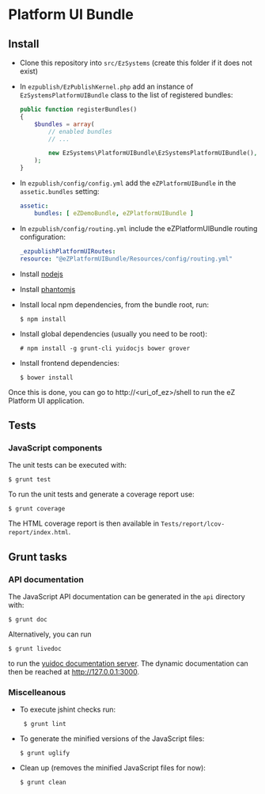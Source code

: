 # Platform UI Bundle

## Install

* Clone this repository into `src/EzSystems` (create this folder if it does not
  exist)
* In `ezpublish/EzPublishKernel.php` add an instance of
  `EzSystemsPlatformUIBundle` class to the list of registered bundles:
    ```php
    public function registerBundles()
    {
        $bundles = array(
            // enabled bundles
            // ...

            new EzSystems\PlatformUIBundle\EzSystemsPlatformUIBundle(),
        );
    }
    ```
* In `ezpublish/config/config.yml` add the `eZPlatformUIBundle` in the
  `assetic.bundles` setting:

    ```yml
    assetic:
        bundles: [ eZDemoBundle, eZPlatformUIBundle ]
    ```
* In `ezpublish/config/routing.yml` include the eZPlatformUIBundle routing
  configuration:

    ```yml
    _ezpublishPlatformUIRoutes:
    resource: "@eZPlatformUIBundle/Resources/config/routing.yml"
    ```
* Install [nodejs](http://nodejs.org/)
* Install [phantomjs](http://phantomjs.org)
* Install local npm dependencies, from the bundle root, run:

    ```
    $ npm install
    ```
* Install global dependencies (usually you need to be root):

    ```
    # npm install -g grunt-cli yuidocjs bower grover
    ```
* Install frontend dependencies:

    ```
    $ bower install
    ```

Once this is done, you can go to http://<uri_of_ez>/shell to run the eZ Platform
UI application.

## Tests

### JavaScript components

The unit tests can be executed with:
```
$ grunt test
``` 

To run the unit tests and generate a coverage report use:
```
$ grunt coverage
```

The HTML coverage report is then available in
`Tests/report/lcov-report/index.html`.

## Grunt tasks

### API documentation

The JavaScript API documentation can be generated in the `api` directory with:

```
$ grunt doc
```
Alternatively, you can run
```
$ grunt livedoc
```
to run the [yuidoc documentation
server](http://yui.github.io/yuidoc/args/index.html#server). The dynamic
documentation can then be reached at http://127.0.0.1:3000.

### Miscelleanous

* To execute jshint checks run:
  ```
   $ grunt lint
   ```
* To generate the minified versions of the JavaScript files:
  ```
  $ grunt uglify
  ```
* Clean up (removes the minified JavaScript files for now):
  ```
  $ grunt clean
 ```

